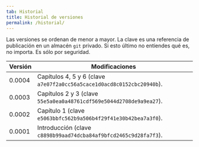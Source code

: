 ```yaml
---
tab: Historial
title: Historial de versiones
permalink: /historial/
---
```


Las versiones se ordenan de menor a mayor. La clave es una referencia de publicación en un almacén `git` privado. Si esto último no entiendes qué es, no importa. Es sólo por seguridad.

Versión | Modificaciones
--------- | -----------------
0.0004       | Capítulos 4, 5 y 6 (clave `a7e07f2a0cc56a5cace1d0acd8c0152cbc20940b`).
0.0003       | Capítulos 2 y 3 (clave `55e5a0ea0a48761cdf569e5044d2708de9a9ea27`).
0.0002       | Capítulo 1 (clave `e5063bbfc562b9a506b4f29f41e30b42bea7a3f0`).
0.0001       | Introducción (clave `c8898b99aad74dcba84af9bfcd2465c9d28fa7f3`).
